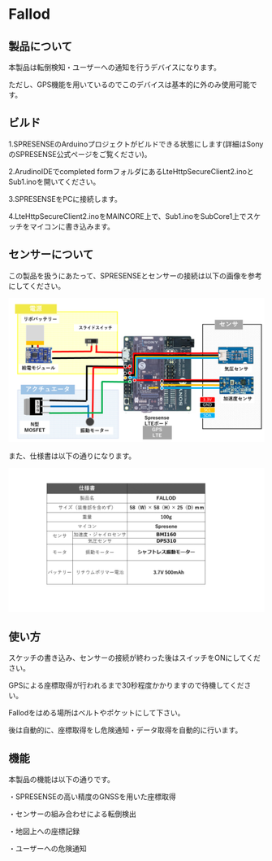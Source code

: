 # Fallod

## 製品について
本製品は転倒検知・ユーザーへの通知を行うデバイスになります。

ただし、GPS機能を用いているのでこのデバイスは基本的に外のみ使用可能です。

## ビルド
1.SPRESENSEのArduinoプロジェクトがビルドできる状態にします(詳細はSonyのSPRESENSE公式ページをご覧ください)。

2.ArudinoIDEでcompleted formフォルダにあるLteHttpSecureClient2.inoとSub1.inoを開いてください。

3.SPRESENSEをPCに接続します。

4.LteHttpSecureClient2.inoをMAINCORE上で、Sub1.inoをSubCore1上でスケッチをマイコンに書き込みます。

## センサーについて
この製品を扱うにあたって、SPRESENSEとセンサーの接続は以下の画像を参考にしてください。

![接続](./image/image1.png)

また、仕様書は以下の通りになります。

![仕様](./image/image2.png)

## 使い方
スケッチの書き込み、センサーの接続が終わった後はスイッチをONにしてください。

GPSによる座標取得が行われるまで30秒程度かかりますので待機してください。

Fallodをはめる場所はベルトやポケットにして下さい。

後は自動的に、座標取得をし危険通知・データ取得を自動的に行います。

## 機能
本製品の機能は以下の通りです。

・SPRESENSEの高い精度のGNSSを用いた座標取得

・センサーの組み合わせによる転倒検出

・地図上への座標記録

・ユーザーへの危険通知
